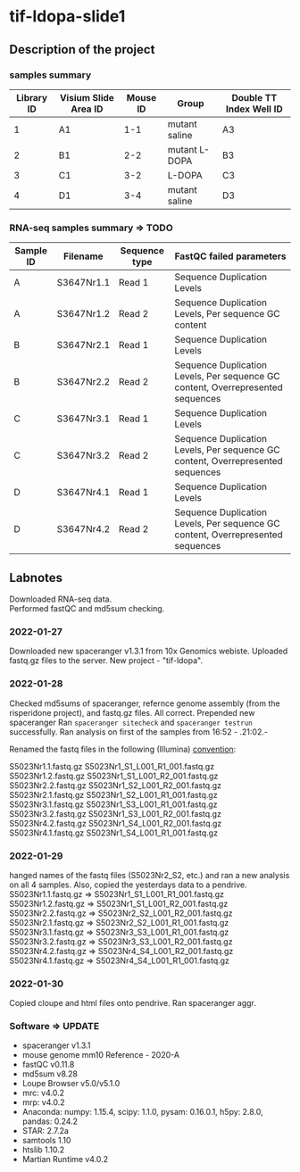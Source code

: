 # tif-ldopa-slide1

<h2>Description of the project</h2>


### samples summary

|Library ID| Visium Slide Area ID | Mouse ID | Group | Double TT Index Well ID|
|---------| -------------------- | -------- | ------| -----------------------|
|1| A1                   | 1-1      | mutant saline | A3 |
|2|B1| 2-2 | mutant L-DOPA | B3|
|3|C1| 3-2 | L-DOPA  | C3|
|4|D1| 3-4 | mutant saline  | D3 |

### RNA-seq samples summary => TODO
|Sample ID|Filename|Sequence type|FastQC failed parameters|
|---|---|---|---|
|A|S3647Nr1.1|Read 1|Sequence Duplication Levels|
|A|S3647Nr1.2|Read 2|Sequence Duplication Levels, Per sequence GC content|
|B|S3647Nr2.1|Read 1|Sequence Duplication Levels|
|B|S3647Nr2.2|Read 2|Sequence Duplication Levels, Per sequence GC content, Overrepresented sequences|
|C|S3647Nr3.1|Read 1|Sequence Duplication Levels|
|C|S3647Nr3.2|Read 2|Sequence Duplication Levels, Per sequence GC content, Overrepresented sequences|
|D|S3647Nr4.1|Read 1|Sequence Duplication Levels|
|D|S3647Nr4.2|Read 2|Sequence Duplication Levels, Per sequence GC content, Overrepresented sequences|

<h2>Labnotes</h2>
Downloaded RNA-seq data. <br />
Performed fastQC and md5sum checking.<br />

### 2022-01-27
Downloaded new spaceranger v1.3.1  from 10x Genomics webiste. Uploaded fastq.gz files to the server. New project - "tif-ldopa". <br />

### 2022-01-28
Checked md5sums of spaceranger, refernce genome assembly (from the risperidone project), and fastq.gz files. All correct. Prepended new spaceranger Ran `spaceranger sitecheck` and `spaceranger testrun` successfully. Ran analysis on first of the samples from 16:52 - .21:02.- <br />

Renamed the fastq files in the following (Illumina) [convention](https://support.illumina.com/help/BaseSpace_OLH_009008/Content/Source/Informatics/BS/NamingConvention_FASTQ-files-swBS.htm): <br /> 

S5023Nr1.1.fastq.gz S5023Nr1_S1_L001_R1_001.fastq.gz <br />
S5023Nr1.2.fastq.gz S5023Nr1_S1_L001_R2_001.fastq.gz <br />
S5023Nr2.2.fastq.gz S5023Nr1_S2_L001_R2_001.fastq.gz <br />
S5023Nr2.1.fastq.gz S5023Nr1_S2_L001_R1_001.fastq.gz <br />
S5023Nr3.1.fastq.gz S5023Nr1_S3_L001_R1_001.fastq.gz <br />
S5023Nr3.2.fastq.gz S5023Nr1_S3_L001_R2_001.fastq.gz <br />
S5023Nr4.2.fastq.gz S5023Nr1_S4_L001_R2_001.fastq.gz <br />
S5023Nr4.1.fastq.gz S5023Nr1_S4_L001_R1_001.fastq.gz <br />

### 2022-01-29
hanged names of the fastq files (S5023Nr2_S2, etc.) and ran a new analysis on all 4 samples. Also, copied the yesterdays data to a pendrive.
S5023Nr1.1.fastq.gz => S5023Nr1_S1_L001_R1_001.fastq.gz <br />
S5023Nr1.2.fastq.gz => S5023Nr1_S1_L001_R2_001.fastq.gz <br />
S5023Nr2.2.fastq.gz => S5023Nr2_S2_L001_R2_001.fastq.gz <br />
S5023Nr2.1.fastq.gz => S5023Nr2_S2_L001_R1_001.fastq.gz <br />
S5023Nr3.1.fastq.gz => S5023Nr3_S3_L001_R1_001.fastq.gz <br />
S5023Nr3.2.fastq.gz => S5023Nr3_S3_L001_R2_001.fastq.gz <br />
S5023Nr4.2.fastq.gz => S5023Nr4_S4_L001_R2_001.fastq.gz <br />
S5023Nr4.1.fastq.gz => S5023Nr4_S4_L001_R1_001.fastq.gz <br />

### 2022-01-30
Copied cloupe and html files onto pendrive. Ran spaceranger aggr.

### Software => UPDATE
* spaceranger v1.3.1
* mouse genome mm10 Reference - 2020-A 
* fastQC v0.11.8
* md5sum v8.28
* Loupe Browser v5.0/v5.1.0
* mrc: v4.0.2
* mrp: v4.0.2 
* Anaconda: numpy: 1.15.4, scipy: 1.1.0, pysam: 0.16.0.1, h5py: 2.8.0, pandas: 0.24.2
* STAR: 2.7.2a
* samtools 1.10
* htslib 1.10.2
* Martian Runtime v4.0.2
